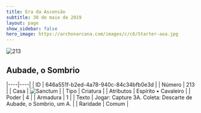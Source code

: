 ```yaml
---
title: Era da Ascensão
subtitle: 30 de maio de 2019
layout: page
show_sidebar: false
hero_image: https://archonarcana.com/images/c/c6/Starter-aoa.jpg
---
```


![213](https://cdn.keyforgegame.com/media/card_front/pt/435_213_8454RX352589_pt.png)

## Aubade, o Sombrio

|----|----|
| ID | 646a551f-b2ed-4a78-940c-84c34bfb0e3d |
| Número | 213 |
| Casa | ![Sanctum](https://archonarcana.com/images/thumb/c/c7/Sanctum.png/22px-Sanctum.png "Santuário") |
| Tipo | Criatura |
| Atributos | Espírito • Cavaleiro |
| Poder | 4 |
| Armadura | 1 |
| Texto | Jogar: Capture 3A. Coleta: Descarte de Aubade, o Sombrio, um A. |
| Raridade | Comum |

